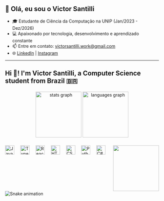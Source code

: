 ## 👋 Olá, eu sou o Victor Santilli

- 🎓 Estudante de Ciência da Computação na UNIP (Jan/2023 - Dez/2026)
- 💻 Apaixonado por tecnologia, desenvolvimento e aprendizado constante
- 📫 Entre em contato: [victorsantilli.work@gmail.com](mailto:victorsantilli.work@gmail.com)
- 🌐 [LinkedIn](https://www.linkedin.com/in/victor-santilli/) | [Instagram](https://www.instagram.com/) <!-- Adicione seu usuário aqui se quiser -->

---

<h2 align="left">Hi 👋! I'm Victor Santilli, a Computer Science student from Brazil 🇧🇷</h2>

###

<div align="center">
  <img src="https://github-readme-stats.vercel.app/api?username=VictorSantilli&hide_title=false&hide_rank=false&show_icons=true&include_all_commits=true&count_private=true&disable_animations=false&theme=dracula&locale=en&hide_border=false" height="150" alt="stats graph" />
  <img src="https://github-readme-stats.vercel.app/api/top-langs?username=VictorSantilli&locale=en&hide_title=false&layout=compact&card_width=320&langs_count=5&theme=dracula&hide_border=false" height="150" alt="languages graph" />
</div>

###

<img align="right" height="150" src="https://i.imgflip.com/65efzo.gif" />

###

<div align="left">
  <img src="https://cdn.jsdelivr.net/gh/devicons/devicon/icons/javascript/javascript-original.svg" height="30" alt="JavaScript logo" />
  <img width="12" />
  <img src="https://cdn.jsdelivr.net/gh/devicons/devicon/icons/typescript/typescript-original.svg" height="30" alt="TypeScript logo" />
  <img width="12" />
  <img src="https://cdn.jsdelivr.net/gh/devicons/devicon/icons/react/react-original.svg" height="30" alt="React logo" />
  <img width="12" />
  <img src="https://cdn.jsdelivr.net/gh/devicons/devicon/icons/html5/html5-original.svg" height="30" alt="HTML5 logo" />
  <img width="12" />
  <img src="https://cdn.jsdelivr.net/gh/devicons/devicon/icons/css3/css3-original.svg" height="30" alt="CSS3 logo" />
  <img width="12" />
  <img src="https://cdn.jsdelivr.net/gh/devicons/devicon/icons/python/python-original.svg" height="30" alt="Python logo" />
  <img width="12" />
  <img src="https://cdn.jsdelivr.net/gh/devicons/devicon/icons/csharp/csharp-original.svg" height="30" alt="C# logo" />
</div>

###


<br clear="both">

<img src="https://raw.githubusercontent.com/victorsantilli/victorsantilli/output/snake.svg" alt="Snake animation" />

